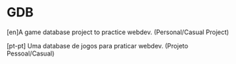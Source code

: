 # GDB
[en]A game database project to practice webdev. (Personal/Casual Project)

[pt-pt] Uma database de jogos para praticar webdev. (Projeto Pessoal/Casual)

